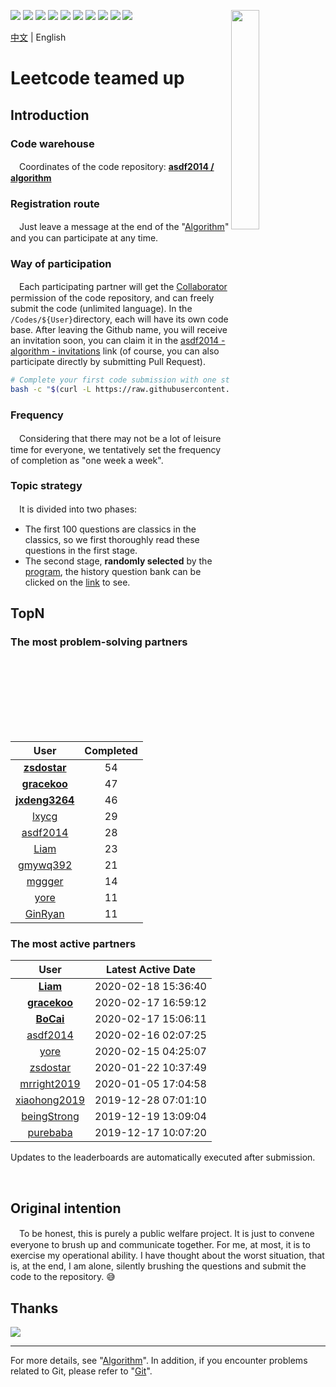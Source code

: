 [<img align="right" width="30%" height="30%" src="https://user-images.githubusercontent.com/8108788/58363706-18c4d080-7edb-11e9-947a-cf7233c8e2cc.png">](https://yuzhouwan.com/)

[![](https://img.shields.io/github/contributors/asdf2014/algorithm)](https://yuzhouwan.com/posts/666/)
[![](https://img.shields.io/github/languages/count/asdf2014/algorithm)](https://yuzhouwan.com/posts/666/)
[![](https://img.shields.io/github/languages/top/asdf2014/algorithm)](https://yuzhouwan.com/posts/666/)
[![](https://img.shields.io/lgtm/alerts/g/asdf2014/algorithm.svg?logo=lgtm&logoWidth=18)](https://lgtm.com/projects/g/asdf2014/algorithm/alerts/)
[![](https://img.shields.io/lgtm/grade/python/g/asdf2014/algorithm.svg?logo=lgtm&logoWidth=18)](https://lgtm.com/projects/g/asdf2014/algorithm/context:python)
[![](https://goreportcard.com/badge/github.com/asdf2014/algorithm)](https://goreportcard.com/report/github.com/asdf2014/algorithm)
[![](https://img.shields.io/github/commit-activity/m/asdf2014/algorithm?cacheSeconds=3600)](https://yuzhouwan.com/posts/666/)
[![](https://img.shields.io/github/license/asdf2014/algorithm)](https://yuzhouwan.com/posts/666/)
[![](https://badges.gitter.im/yuzhouwan/community.svg)](https://gitter.im/yuzhouwan/community?utm_source=badge&utm_medium=badge&utm_campaign=pr-badge)
[![](https://img.shields.io/badge/QQ%20Group-5366753-blue.svg?style=social&logo=tencent-qq)](https://shang.qq.com/wpa/qunwpa?idkey=bfbcf1453371a0810fd6be235ace47147f6fb9d262fb768b497c861f50af0af4)

[中文](https://github.com/asdf2014/algorithm/blob/master/README.md) | English

# Leetcode teamed up

## Introduction

### Code warehouse

　Coordinates of the code repository: **[asdf2014 / algorithm](https://github.com/asdf2014/algorithm)**

### Registration route

　Just leave a message at the end of the "[Algorithm](https://yuzhouwan.com/posts/666/)" and you can participate at any time.

### Way of participation

　Each participating partner will get the [Collaborator](https://help.github.com/en/github/setting-up-and-managing-your-github-user-account/permission-levels-for-a-user-account-repository) permission of the code repository, and can freely submit the code (unlimited language). In the `/Codes/${User}`directory, each will have its own code base. After leaving the Github name, you will receive an invitation soon, you can claim it in the [asdf2014 - algorithm - invitations](https://github.com/asdf2014/algorithm/invitations) link (of course, you can also participate directly by submitting Pull Request).

```bash
# Complete your first code submission with one step
bash -c "$(curl -L https://raw.githubusercontent.com/asdf2014/algorithm/master/first_commit.sh)"
```

### Frequency

　Considering that there may not be a lot of leisure time for everyone, we tentatively set the frequency of completion as "one week a week".

### Topic strategy

　It is divided into two phases:

* The first 100 questions are classics in the classics, so we first thoroughly read these questions in the first stage.
* The second stage, **randomly selected** by the [program](https://nbviewer.jupyter.org/github/asdf2014/algorithm/blob/master/Picker/leetcode_picker.ipynb), the history question bank can be clicked on the [link](https://yuzhouwan.com/posts/666/#Index) to see.

## TopN

### The most problem-solving partners

| User | Completed |
| :--: | :-------: |
| **[zsdostar](https://github.com/asdf2014/algorithm/tree/master/Codes/zsdostar)** | 54 |
| **[gracekoo](https://github.com/asdf2014/algorithm/tree/master/Codes/gracekoo)** | 47 |
| **[jxdeng3264](https://github.com/asdf2014/algorithm/tree/master/Codes/jxdeng3264)** | 46 |
| [lxycg](https://github.com/asdf2014/algorithm/tree/master/Codes/lxycg) | 29 |
| [asdf2014](https://github.com/asdf2014/algorithm/tree/master/Codes/asdf2014) | 28 |
| [Liam](https://github.com/asdf2014/algorithm/tree/master/Codes/Liam) | 23 |
| [gmywq392](https://github.com/asdf2014/algorithm/tree/master/Codes/gmywq392) | 21 |
| [mggger](https://github.com/asdf2014/algorithm/tree/master/Codes/mggger) | 14 |
| [yore](https://github.com/asdf2014/algorithm/tree/master/Codes/yore) | 11 |
| [GinRyan](https://github.com/asdf2014/algorithm/tree/master/Codes/GinRyan) | 11 |

### The most active partners

| User | Latest Active Date |
| :--: | :----------------: |
| **[Liam](https://github.com/asdf2014/algorithm/tree/master/Codes/Liam)** | 2020-02-18 15:36:40 |
| **[gracekoo](https://github.com/asdf2014/algorithm/tree/master/Codes/gracekoo)** | 2020-02-17 16:59:12 |
| **[BoCai](https://github.com/asdf2014/algorithm/tree/master/Codes/BoCai)** | 2020-02-17 15:06:11 |
| [asdf2014](https://github.com/asdf2014/algorithm/tree/master/Codes/asdf2014) | 2020-02-16 02:07:25 |
| [yore](https://github.com/asdf2014/algorithm/tree/master/Codes/yore) | 2020-02-15 04:25:07 |
| [zsdostar](https://github.com/asdf2014/algorithm/tree/master/Codes/zsdostar) | 2020-01-22 10:37:49 |
| [mrright2019](https://github.com/asdf2014/algorithm/tree/master/Codes/mrright2019) | 2020-01-05 17:04:58 |
| [xiaohong2019](https://github.com/asdf2014/algorithm/tree/master/Codes/xiaohong2019) | 2019-12-28 07:01:10 |
| [beingStrong](https://github.com/asdf2014/algorithm/tree/master/Codes/beingStrong) | 2019-12-19 13:09:04 |
| [purebaba](https://github.com/asdf2014/algorithm/tree/master/Codes/purebaba) | 2019-12-17 10:07:20 |

Updates to the leaderboards are automatically executed after submission.

<br/>

## Original intention

　To be honest, this is purely a public welfare project. It is just to convene everyone to brush up and communicate together. For me, at most, it is to exercise my operational ability. I have thought about the worst situation, that is, at the end, I am alone, silently brushing the questions and submit the code to the repository. :sweat_smile:

## Thanks

[![](https://opencollective.com/algorithm/contributors.svg?width=666)](https://github.com/asdf2014/algorithm/graphs/contributors)

---

For more details, see "[Algorithm](https://yuzhouwan.com/posts/666/)". In addition, if you encounter problems related to Git, please refer to "[Git](https://yuzhouwan.com/posts/30041/)".
